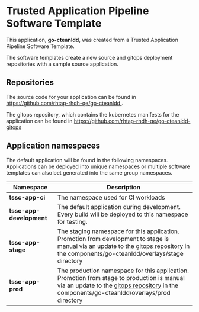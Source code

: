# Trusted Application Pipeline Software Template

This application, **go-cteanldd**, was created from a Trusted Application Pipeline Software Template.

The software templates create a new source and gitops deployment repositories with a sample source application. 

## Repositories

The source code for your application can be found in [https://github.com/rhtap-rhdh-qe/go-cteanldd ](https://github.com/rhtap-rhdh-qe/go-cteanldd ).
 
The gitops repository, which contains the kubernetes manifests for the application can be found in 
[https://github.com/rhtap-rhdh-qe/go-cteanldd-gitops ](https://github.com/rhtap-rhdh-qe/go-cteanldd-gitops ) 

## Application namespaces 

The default application will be found in the following namespaces. Applications can be deployed into unique namespaces or multiple software templates can also bet generated into the same group namespaces.  

|  Namespace   |  Description   |  
| -------- | -------- |
| **tssc-app-ci** | The namespace used for CI workloads |
| **tssc-app-development** | The default application during development. Every build will be deployed to this namespace for testing. |
| **tssc-app-stage** | The staging namespace for this application. Promotion from development to stage is manual via an update to the [gitops repository](https://github.com/rhtap-rhdh-qe/go-cteanldd-gitops ) in the components/go-cteanldd/overlays/stage directory |
| **tssc-app-prod** | The production namespace for this application. Promotion from stage to production is manual via an update to the [gitops repository](https://github.com/rhtap-rhdh-qe/go-cteanldd-gitops ) in the components/go-cteanldd/overlays/prod directory |